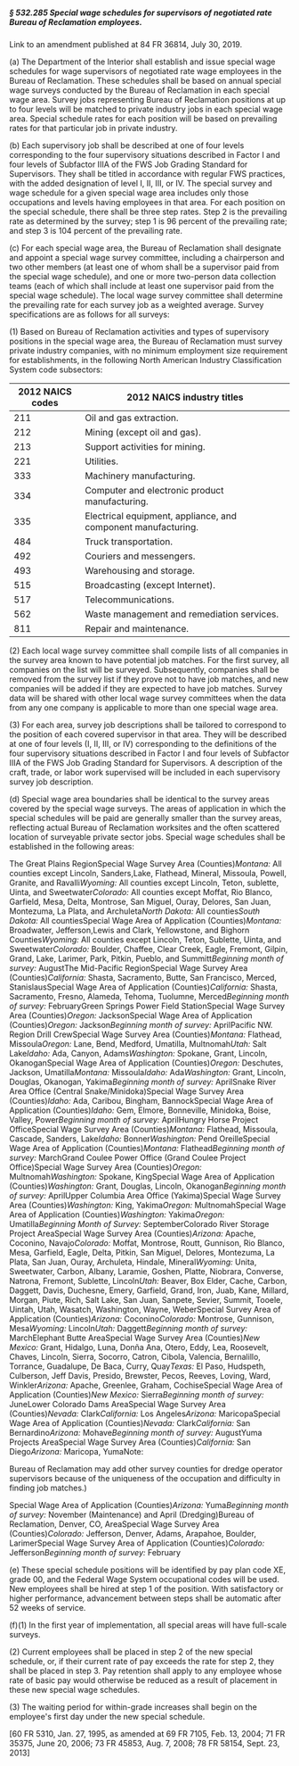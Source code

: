 ##### § 532.285 Special wage schedules for supervisors of negotiated rate Bureau of Reclamation employees. #####

Link to an amendment published at 84 FR 36814, July 30, 2019.

(a) The Department of the Interior shall establish and issue special wage schedules for wage supervisors of negotiated rate wage employees in the Bureau of Reclamation. These schedules shall be based on annual special wage surveys conducted by the Bureau of Reclamation in each special wage area. Survey jobs representing Bureau of Reclamation positions at up to four levels will be matched to private industry jobs in each special wage area. Special schedule rates for each position will be based on prevailing rates for that particular job in private industry.

(b) Each supervisory job shall be described at one of four levels corresponding to the four supervisory situations described in Factor I and four levels of Subfactor IIIA of the FWS Job Grading Standard for Supervisors. They shall be titled in accordance with regular FWS practices, with the added designation of level I, II, III, or IV. The special survey and wage schedule for a given special wage area includes only those occupations and levels having employees in that area. For each position on the special schedule, there shall be three step rates. Step 2 is the prevailing rate as determined by the survey; step 1 is 96 percent of the prevailing rate; and step 3 is 104 percent of the prevailing rate.

(c) For each special wage area, the Bureau of Reclamation shall designate and appoint a special wage survey committee, including a chairperson and two other members (at least one of whom shall be a supervisor paid from the special wage schedule), and one or more two-person data collection teams (each of which shall include at least one supervisor paid from the special wage schedule). The local wage survey committee shall determine the prevailing rate for each survey job as a weighted average. Survey specifications are as follows for all surveys:

(1) Based on Bureau of Reclamation activities and types of supervisory positions in the special wage area, the Bureau of Reclamation must survey private industry companies, with no minimum employment size requirement for establishments, in the following North American Industry Classification System code subsectors:

|2012 NAICS codes|                 2012 NAICS industry titles                  |
|----------------|-------------------------------------------------------------|
|      211       |                   Oil and gas extraction.                   |
|      212       |                Mining (except oil and gas).                 |
|      213       |               Support activities for mining.                |
|      221       |                         Utilities.                          |
|      333       |                  Machinery manufacturing.                   |
|      334       |       Computer and electronic product manufacturing.        |
|      335       |Electrical equipment, appliance, and component manufacturing.|
|      484       |                    Truck transportation.                    |
|      492       |                  Couriers and messengers.                   |
|      493       |                  Warehousing and storage.                   |
|      515       |               Broadcasting (except Internet).               |
|      517       |                     Telecommunications.                     |
|      562       |         Waste management and remediation services.          |
|      811       |                   Repair and maintenance.                   |

(2) Each local wage survey committee shall compile lists of all companies in the survey area known to have potential job matches. For the first survey, all companies on the list will be surveyed. Subsequently, companies shall be removed from the survey list if they prove not to have job matches, and new companies will be added if they are expected to have job matches. Survey data will be shared with other local wage survey committees when the data from any one company is applicable to more than one special wage area.

(3) For each area, survey job descriptions shall be tailored to correspond to the position of each covered supervisor in that area. They will be described at one of four levels (I, II, III, or IV) corresponding to the definitions of the four supervisory situations described in Factor I and four levels of Subfactor IIIA of the FWS Job Grading Standard for Supervisors. A description of the craft, trade, or labor work supervised will be included in each supervisory survey job description.

(d) Special wage area boundaries shall be identical to the survey areas covered by the special wage surveys. The areas of application in which the special schedules will be paid are generally smaller than the survey areas, reflecting actual Bureau of Reclamation worksites and the often scattered location of surveyable private sector jobs. Special wage schedules shall be established in the following areas:

The Great Plains RegionSpecial Wage Survey Area (Counties)*Montana:* All counties except Lincoln, Sanders,Lake, Flathead, Mineral, Missoula, Powell, Granite, and Ravalli*Wyoming:* All counties except Lincoln, Teton, sublette, Uinta, and Sweetwater*Colorado:* All counties except Moffat, Rio Blanco, Garfield, Mesa, Delta, Montrose, San Miguel, Ouray, Delores, San Juan, Montezuma, La Plata, and Archuleta*North Dakota:* All counties*South Dakota:* All countiesSpecial Wage Area of Application (Counties)*Montana:* Broadwater, Jefferson,Lewis and Clark, Yellowstone, and Bighorn Counties*Wyoming:* All counties except Lincoln, Teton, Sublette, Uinta, and Sweetwater*Colorado:* Boulder, Chaffee, Clear Creek, Eagle, Fremont, Gilpin, Grand, Lake, Larimer, Park, Pitkin, Pueblo, and Summitt*Beginning month of survey:* AugustThe Mid-Pacific RegionSpecial Wage Survey Area (Counties)*California:* Shasta, Sacramento, Butte, San Francisco, Merced, StanislausSpecial Wage Area of Application (Counties)*California:* Shasta, Sacramento, Fresno, Alameda, Tehoma, Tuolumne, Merced*Beginning month of survey:* FebruaryGreen Springs Power Field StationSpecial Wage Survey Area (Counties)*Oregon:* JacksonSpecial Wage Area of Application (Counties)*Oregon:* Jackson*Beginning month of survey:* AprilPacific NW. Region Drill CrewSpecial Wage Survey Area (Counties)*Montana:* Flathead, Missoula*Oregon:* Lane, Bend, Medford, Umatilla, Multnomah*Utah:* Salt Lake*Idaho:* Ada, Canyon, Adams*Washington:* Spokane, Grant, Lincoln, OkanoganSpecial Wage Area of Application (Counties)*Oregon:* Deschutes, Jackson, Umatilla*Montana:* Missoula*Idaho:* Ada*Washington:* Grant, Lincoln, Douglas, Okanogan, Yakima*Beginning month of survey:* AprilSnake River Area Office (Central Snake/Minidoka)Special Wage Survey Area (Counties)*Idaho:* Ada, Caribou, Bingham, BannockSpecial Wage Area of Application (Counties)*Idaho:* Gem, Elmore, Bonneville, Minidoka, Boise, Valley, Power*Beginning month of survey:* AprilHungry Horse Project OfficeSpecial Wage Survey Area (Counties)*Montana:* Flathead, Missoula, Cascade, Sanders, Lake*Idaho:* Bonner*Washington:* Pend OreilleSpecial Wage Area of Application (Counties)*Montana:* Flathead*Beginning month of survey:* MarchGrand Coulee Power Office (Grand Coulee Project Office)Special Wage Survey Area (Counties)*Oregon:* Multnomah*Washington:* Spokane, KingSpecial Wage Area of Application (Counties)*Washington:* Grant, Douglas, Lincoln, Okanogan*Beginning month of survey:* AprilUpper Columbia Area Office (Yakima)Special Wage Survey Area (Counties)*Washington:* King, Yakima*Oregon:* MultnomahSpecial Wage Area of Application (Counties)*Washington:* Yakima*Oregon:* Umatilla*Beginning Month of Survey:* SeptemberColorado River Storage Project AreaSpecial Wage Survey Area (Counties)*Arizona:* Apache, Coconino, Navajo*Colorado:* Moffat, Montrose, Routt, Gunnison, Rio Blanco, Mesa, Garfield, Eagle, Delta, Pitkin, San Miguel, Delores, Montezuma, La Plata, San Juan, Ouray, Archuleta, Hindale, Mineral*Wyoming:* Unita, Sweetwater, Carbon, Albany, Laramie, Goshen, Platte, Niobrara, Converse, Natrona, Fremont, Sublette, Lincoln*Utah:* Beaver, Box Elder, Cache, Carbon, Daggett, Davis, Duchesne, Emery, Garfield, Grand, Iron, Juab, Kane, Millard, Morgan, Piute, Rich, Salt Lake, San Juan, Sanpete, Sevier, Summit, Tooele, Uintah, Utah, Wasatch, Washington, Wayne, WeberSpecial Survey Area of Application (Counties)*Arizona:* Coconino*Colorado:* Montrose, Gunnison, Mesa*Wyoming:* Lincoln*Utah:* Daggett*Beginning month of survey:* MarchElephant Butte AreaSpecial Wage Survey Area (Counties)*New Mexico:* Grant, Hidalgo, Luna, Donña Ana, Otero, Eddy, Lea, Roosevelt, Chaves, Lincoln, Sierra, Socorro, Catron, Cibola, Valencia, Bernalillo, Torrance, Guadalupe, De Baca, Curry, Quay*Texas:* El Paso, Hudspeth, Culberson, Jeff Davis, Presido, Brewster, Pecos, Reeves, Loving, Ward, Winkler*Arizona:* Apache, Greenlee, Graham, CochiseSpecial Wage Area of Application (Counties)*New Mexico:* Sierra*Beginning month of survey:* JuneLower Colorado Dams AreaSpecial Wage Survey Area (Counties)*Nevada:* Clark*California:* Los Angeles*Arizona:* MaricopaSpecial Wage Area of Application (Counties)*Nevada:* Clark*California:* San Bernardino*Arizona:* Mohave*Beginning month of survey:* AugustYuma Projects AreaSpecial Wage Survey Area (Counties)*California:* San Diego*Arizona:* Maricopa, YumaNote:

Bureau of Reclamation may add other survey counties for dredge operator supervisors because of the uniqueness of the occupation and difficulty in finding job matches.)

Special Wage Area of Application (Counties)*Arizona:* Yuma*Beginning month of survey:* November (Maintenance) and April (Dredging)Bureau of Reclamation, Denver, CO, AreaSpecial Wage Survey Area (Counties)*Colorado:* Jefferson, Denver, Adams, Arapahoe, Boulder, LarimerSpecial Wage Survey Area of Application (Counties)*Colorado:* Jefferson*Beginning month of survey:* February

(e) These special schedule positions will be identified by pay plan code XE, grade 00, and the Federal Wage System occupational codes will be used. New employees shall be hired at step 1 of the position. With satisfactory or higher performance, advancement between steps shall be automatic after 52 weeks of service.

(f)(1) In the first year of implementation, all special areas will have full-scale surveys.

(2) Current employees shall be placed in step 2 of the new special schedule, or, if their current rate of pay exceeds the rate for step 2, they shall be placed in step 3. Pay retention shall apply to any employee whose rate of basic pay would otherwise be reduced as a result of placement in these new special wage schedules.

(3) The waiting period for within-grade increases shall begin on the employee's first day under the new special schedule.

[60 FR 5310, Jan. 27, 1995, as amended at 69 FR 7105, Feb. 13, 2004; 71 FR 35375, June 20, 2006; 73 FR 45853, Aug. 7, 2008; 78 FR 58154, Sept. 23, 2013]
